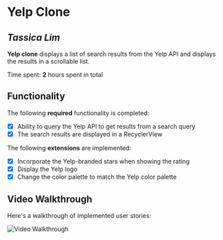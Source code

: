 # Yelp Clone 

## *Tassica Lim*

**Yelp clone** displays a list of search results from the Yelp API and displays the results in a scrollable list. 

Time spent: **2** hours spent in total

## Functionality 

The following **required** functionality is completed:

* [x] Ability to query the Yelp API to get results from a search query
* [x] The search results are displayed in a RecyclerView

The following **extensions** are implemented:

* [x] Incorporate the Yelp-branded stars when showing the rating
* [x] Display the Yelp logo
* [x] Change the color palette to match the Yelp color palette

## Video Walkthrough

Here's a walkthrough of implemented user stories:

<img src='simple_yelp.gif' title='Video Walkthrough' width='' alt='Video Walkthrough' />
